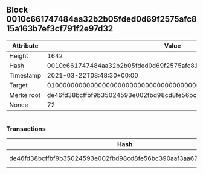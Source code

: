 ## Block 0010c661747484aa32b2b05fded0d69f2575afc815a163b7ef3cf791f2e97d32

Attribute | Value
--- | ---
Height | 1642
Hash | 0010c661747484aa32b2b05fded0d69f2575afc815a163b7ef3cf791f2e97d32
Timestamp | 2021-03-22T08:48:30+00:00
Target | 0100000000000000000000000000000000000000000000000000000000000000
Merke root | de46fd38bcffbf9b35024593e002fbd98cd8fe56bc390aaf3aa677ee80296529
Nonce | 72

```

```

### Transactions

Hash | Amount
--- | ---
[de46fd38bcffbf9b35024593e002fbd98cd8fe56bc390aaf3aa677ee80296529](de46fd38bcffbf9b35024593e002fbd98cd8fe56bc390aaf3aa677ee80296529.md) | 10.00000000 SKEPTI 
